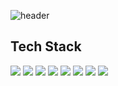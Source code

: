 ![header](https://capsule-render.vercel.app/api?type=Waving&color=gradient&customColorList=4,14,24,34,15&width=100%&height=280&section=header&text=Sulgi's%20GitHub%20Profile&fontSize=55&fontAlignY=40)

## Tech Stack
 <img src="https://img.shields.io/badge/Java-00539F?style=flat-square&logo=OpenJDK&logoColor=FFFFFF"/> <img src="https://img.shields.io/badge/Spring-6DB33F?style=flat-square&logo=spring&logoColor=white"/> <img src="https://img.shields.io/badge/Spring Boot-6DB33F?style=flat-square&logo=Spring Boot&logoColor=white"/> <img src="https://img.shields.io/badge/Spring Security-6DB33F?style=flat-square&logo=Spring Security&logoColor=white"/> <img src="https://img.shields.io/badge/MySQL-4479A1?style=flat-square&logo=MySQL&logoColor=white"/> <img src="https://img.shields.io/badge/Gradle-02303A?style=flat-square&logo=Gradle&logoColor=white"/> <img src="https://img.shields.io/badge/Amazon AWS-FF9900?style=flat-square&logo=Amazon AWS&logoColor=white"/> <img src="https://img.shields.io/badge/Amazon S3-569A31?style=flat-square&logo=Amazon S3&logoColor=white"/>
 



<!--
### Hi there 👋
**leesulgi66/leesulgi66** is a ✨ _special_ ✨ repository because its `README.md` (this file) appears on your GitHub profile.

Here are some ideas to get you started:

- 🔭 I’m currently working on ...
- 🌱 I’m currently learning ...
- 👯 I’m looking to collaborate on ...
- 🤔 I’m looking for help with ...
- 💬 Ask me about ...
- 📫 How to reach me: ...
- 😄 Pronouns: ...
- ⚡ Fun fact: ...

https://img.shields.io/badge/{출력되는 이름}-{색깔#빼고}?style={모양}&logo={출력되는 로고 이름}&logoColor={로고 색깔}
모양 : flat, plastic, flat-square, for-the-badge, social
-->
